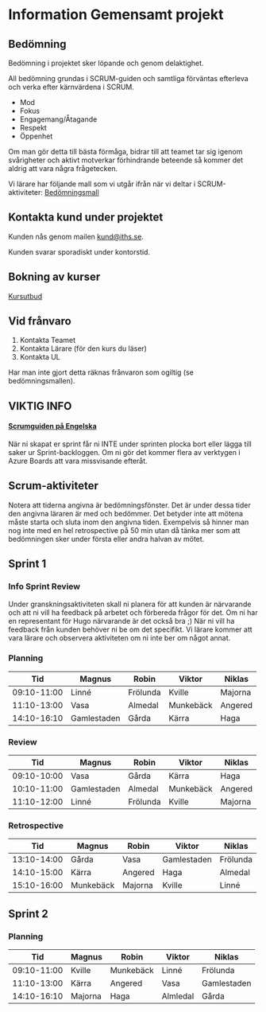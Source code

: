 # Information Gemensamt projekt

## Bedömning

Bedömning i projektet sker löpande och genom delaktighet.

All bedömning grundas i SCRUM-guiden och samtliga förväntas efterleva och verka efter kärnvärdena i SCRUM.

* Mod
* Fokus
* Engagemang/Åtagande
* Respekt
* Öppenhet

Om man gör detta till bästa förmåga, bidrar till att teamet tar sig igenom svårigheter och aktivt motverkar förhindrande beteende så kommer det aldrig att vara några frågetecken.

Vi lärare har följande mall som vi utgår ifrån när vi deltar i SCRUM-aktiviteter: [Bedömningsmall](./bedömningsmall.png)

## Kontakta kund under projektet

Kunden nås genom mailen [kund@iths.se](mailto:kund@iths.se).

Kunden svarar sporadiskt under kontorstid.

## Bokning av kurser

[Kursutbud](./Kurser%20och%20Workshops.pdf)

## Vid frånvaro

1. Kontakta Teamet
2. Kontakta Lärare (för den kurs du läser)
3. Kontakta UL

Har man inte gjort detta räknas frånvaron som ogiltig (se bedömningsmallen).

## VIKTIG INFO

#### [Scrumguiden på Engelska](./2020-Scrum-Guide-US.pdf)

När ni skapat er sprint får ni INTE under sprinten plocka bort eller lägga till saker ur Sprint-backloggen. Om ni gör det kommer flera av verktygen i Azure Boards att vara missvisande efteråt.

## Scrum-aktiviteter

Notera att tiderna angivna är bedömningsfönster. Det är under dessa tider den angivna läraren är med och bedömmer. Det betyder inte att mötena måste starta och sluta inom den angivna tiden. Exempelvis så hinner man nog inte med en hel retrospective på 50 min utan då tänka mer som att bedömningen sker under första eller andra halvan av mötet.

## Sprint 1

### Info Sprint Review

Under granskningsaktiviteten skall ni planera för att kunden är närvarande och att ni vill ha feedback på arbetet och förbereda frågor för det. Om ni har en representant för Hugo närvarande är det också bra ;) När ni vill ha feedback från kunden behöver ni be om det specifikt. Vi lärare kommer att vara lärare och observera aktiviteten om ni inte ber om något annat.


### Planning

| Tid         | Magnus      | Robin    | Viktor    | Niklas  |
| ----------- | ----------- | -------- | --------- | ------- |
| 09:10-11:00 | Linné       | Frölunda | Kville    | Majorna |
| 11:10-13:00 | Vasa        | Almedal  | Munkebäck | Angered |
| 14:10-16:10 | Gamlestaden | Gårda    | Kärra     | Haga    |

### Review

| Tid         | Magnus      | Robin    | Viktor    | Niklas  |
| ----------- | ----------- | -------- | --------- | ------- |
| 09:10-10:00 | Vasa        | Gårda    | Kärra     | Haga    |
| 10:10-11:00 | Gamlestaden | Almedal  | Munkebäck | Angered |
| 11:10-12:00 | Linné       | Frölunda | Kville    | Majorna |

### Retrospective

| Tid         | Magnus    | Robin   | Viktor      | Niklas   |
| ----------- | --------- | ------- | ----------- | -------- |
| 13:10-14:00 | Gårda     | Vasa    | Gamlestaden | Frölunda |
| 14:10-15:00 | Kärra     | Angered | Haga        | Almedal  |
| 15:10-16:00 | Munkebäck | Majorna | Kville      | Linné    |

## Sprint 2

### Planning

| Tid         | Magnus  | Robin     | Viktor   | Niklas      |
| ----------- | ------- | --------- | -------- | ----------- |
| 09:10-11:00 | Kville  | Munkebäck | Linné    | Frölunda    |
| 11:10-13:00 | Kärra   | Angered   | Vasa     | Gamlestaden |
| 14:10-16:10 | Majorna | Haga      | Almledal | Gårda       |


